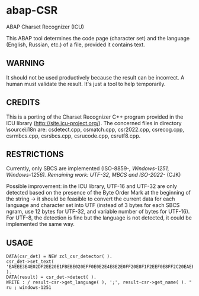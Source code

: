 # abap-CSR
ABAP Charset Recognizer (ICU)

This ABAP tool determines the code page (character set) and the language (English, Russian, etc.) of a file, provided it contains text.

## WARNING

It should not be used productively because the result can be incorrect. A human must validate the result. It's just a tool to help temporarily.

## CREDITS

This is a porting of the Charset Recognizer C++ program provided in the ICU library (http://site.icu-project.org/). The concerned files in directory \source\i18n are: csdetect.cpp, csmatch.cpp, csr2022.cpp, csrecog.cpp, csrmbcs.cpp, csrsbcs.cpp, csrucode.cpp, csrutf8.cpp.

## RESTRICTIONS

Currently, only SBCS are implemented (ISO-8859-*, Windows-1251, Windows-1256). Remaining work: UTF-32, MBCS and ISO-2022-* (CJK)

Possible improvement: in the ICU library, UTF-16 and UTF-32 are only detected based on the presence of the Byte Order Mark at the beginning of the string -> it should be feasible to convert the current data for each language and character set into UTF (instead of 3 bytes for each SBCS ngram, use 12 bytes for UTF-32, and variable number of bytes for UTF-16). For UTF-8, the detection is fine but the language is not detected, it could be implemented the same way.

## USAGE 

    DATA(csr_det) = NEW zcl_csr_detector( ).
    csr_det->set_text( 'EAEEE3E4E02DF2EE20E1FBEBE020EFF0E0E2E4E8E2E0FF20E8F1F2EEF0E8FF2C20EAEEF2EEF0F3FE20EBFEE4E820EDE520E7EDE0EBE8' ).
    DATA(result) = csr_det->detect( ).
    WRITE : / result-csr->get_language( ), ';', result-csr->get_name( ). " ru ; windows-1251
